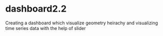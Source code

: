 # dashboard2.2
Creating a dashboard which visualize geometry heirachy and visualizing time series data with the help of slider 
